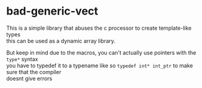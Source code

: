 # bad-generic-vect
This is a simple library that abuses the c processor to create template-like types    
this can be used as a dynamic array library.    
    
But keep in mind due to the macros, you can't actually use pointers with the `type*` syntax    
you have to typedef it to a typename like so `typedef int* int_ptr` to make sure that the compiler    
doesnt give errors
